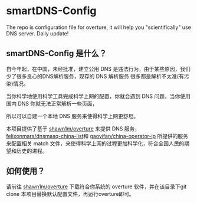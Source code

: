 # smartDNS-Config
The repo is configuration file for overture, it will help you "scientifically" use DNS server. Daily update!

## smartDNS-Config 是什么？

自今年起，在中国，未经批准，建立公用 DNS 是违法行为，由于某些原因，我们少了很多良心的DNS解析服务，现存的 DNS 解析服务 很多都是解析不太准(有污染)情况。

当你科学地使用科学工具完成科学上网的配置，你就会遇到 DNS 问题，当你使用国内 DNS 你就无法正常解析一些页面，

所以可以自建一个本地 DNS 服务来使得科学上网更舒坦。

本项目提供了基于 [shawn1m/overture](https://github.com/shawn1m/overture) 来提供 DNS 服务，[felixonmars/dnsmasq-china-list](https://github.com/felixonmars/dnsmasq-china-list)和 [gaoyifan/china-operator-ip](https://github.com/gaoyifan/china-operator-ip) 所提供的服务来配置相关 match 文件，来使得科学上网的过程更加科学化，符合全国人民的期望和历史的进程。

## 如何使用？

请前往 [shawn1m/overture](https://github.com/shawn1m/overture) 下载符合你系统的 overture 软件，并在该目录下git clone 本项目替换默认配置文件，再运行overture即可。


